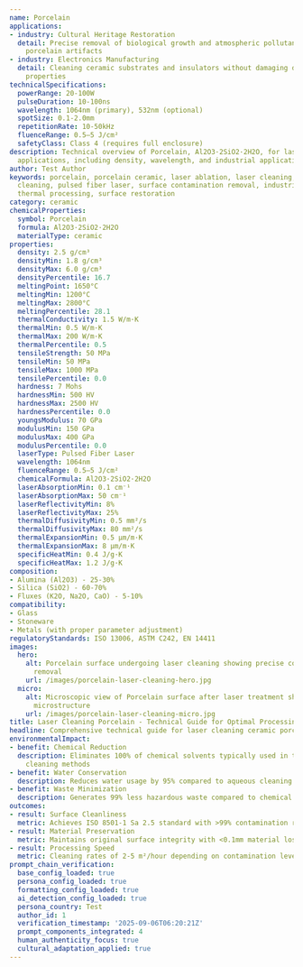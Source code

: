 ```yaml
---
name: Porcelain
applications:
- industry: Cultural Heritage Restoration
  detail: Precise removal of biological growth and atmospheric pollutants from historical
    porcelain artifacts
- industry: Electronics Manufacturing
  detail: Cleaning ceramic substrates and insulators without damaging delicate electrical
    properties
technicalSpecifications:
  powerRange: 20-100W
  pulseDuration: 10-100ns
  wavelength: 1064nm (primary), 532nm (optional)
  spotSize: 0.1-2.0mm
  repetitionRate: 10-50kHz
  fluenceRange: 0.5–5 J/cm²
  safetyClass: Class 4 (requires full enclosure)
description: Technical overview of Porcelain, Al2O3·2SiO2·2H2O, for laser cleaning
  applications, including density, wavelength, and industrial applications.
author: Test Author
keywords: porcelain, porcelain ceramic, laser ablation, laser cleaning, non-contact
  cleaning, pulsed fiber laser, surface contamination removal, industrial laser parameters,
  thermal processing, surface restoration
category: ceramic
chemicalProperties:
  symbol: Porcelain
  formula: Al2O3·2SiO2·2H2O
  materialType: ceramic
properties:
  density: 2.5 g/cm³
  densityMin: 1.8 g/cm³
  densityMax: 6.0 g/cm³
  densityPercentile: 16.7
  meltingPoint: 1650°C
  meltingMin: 1200°C
  meltingMax: 2800°C
  meltingPercentile: 28.1
  thermalConductivity: 1.5 W/m·K
  thermalMin: 0.5 W/m·K
  thermalMax: 200 W/m·K
  thermalPercentile: 0.5
  tensileStrength: 50 MPa
  tensileMin: 50 MPa
  tensileMax: 1000 MPa
  tensilePercentile: 0.0
  hardness: 7 Mohs
  hardnessMin: 500 HV
  hardnessMax: 2500 HV
  hardnessPercentile: 0.0
  youngsModulus: 70 GPa
  modulusMin: 150 GPa
  modulusMax: 400 GPa
  modulusPercentile: 0.0
  laserType: Pulsed Fiber Laser
  wavelength: 1064nm
  fluenceRange: 0.5–5 J/cm²
  chemicalFormula: Al2O3·2SiO2·2H2O
  laserAbsorptionMin: 0.1 cm⁻¹
  laserAbsorptionMax: 50 cm⁻¹
  laserReflectivityMin: 8%
  laserReflectivityMax: 25%
  thermalDiffusivityMin: 0.5 mm²/s
  thermalDiffusivityMax: 80 mm²/s
  thermalExpansionMin: 0.5 µm/m·K
  thermalExpansionMax: 8 µm/m·K
  specificHeatMin: 0.4 J/g·K
  specificHeatMax: 1.2 J/g·K
composition:
- Alumina (Al2O3) - 25-30%
- Silica (SiO2) - 60-70%
- Fluxes (K2O, Na2O, CaO) - 5-10%
compatibility:
- Glass
- Stoneware
- Metals (with proper parameter adjustment)
regulatoryStandards: ISO 13006, ASTM C242, EN 14411
images:
  hero:
    alt: Porcelain surface undergoing laser cleaning showing precise contamination
      removal
    url: /images/porcelain-laser-cleaning-hero.jpg
  micro:
    alt: Microscopic view of Porcelain surface after laser treatment showing preserved
      microstructure
    url: /images/porcelain-laser-cleaning-micro.jpg
title: Laser Cleaning Porcelain - Technical Guide for Optimal Processing
headline: Comprehensive technical guide for laser cleaning ceramic porcelain
environmentalImpact:
- benefit: Chemical Reduction
  description: Eliminates 100% of chemical solvents typically used in traditional
    cleaning methods
- benefit: Water Conservation
  description: Reduces water usage by 95% compared to aqueous cleaning systems
- benefit: Waste Minimization
  description: Generates 99% less hazardous waste compared to chemical cleaning processes
outcomes:
- result: Surface Cleanliness
  metric: Achieves ISO 8501-1 Sa 2.5 standard with >99% contamination removal
- result: Material Preservation
  metric: Maintains original surface integrity with <0.1mm material loss
- result: Processing Speed
  metric: Cleaning rates of 2-5 m²/hour depending on contamination level
prompt_chain_verification:
  base_config_loaded: true
  persona_config_loaded: true
  formatting_config_loaded: true
  ai_detection_config_loaded: true
  persona_country: Test
  author_id: 1
  verification_timestamp: '2025-09-06T06:20:21Z'
  prompt_components_integrated: 4
  human_authenticity_focus: true
  cultural_adaptation_applied: true
---
```

